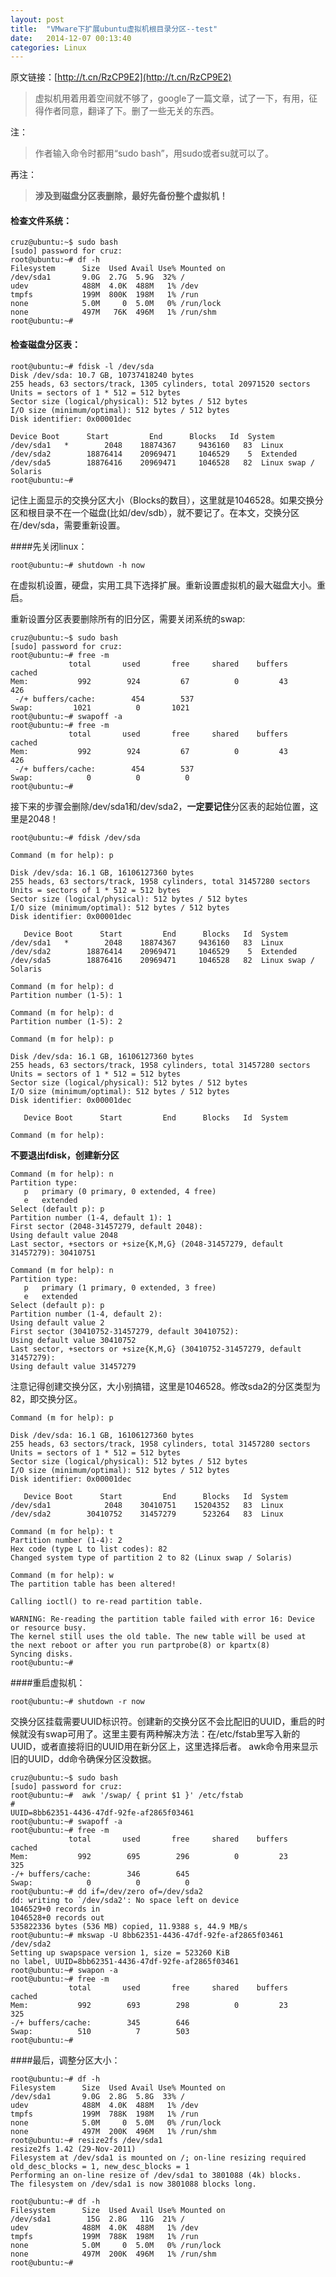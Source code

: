 ```yaml
---
layout: post
title:  "VMware下扩展ubuntu虚拟机根目录分区--test"
date:   2014-12-07 00:13:40
categories: Linux
---
```

原文链接：[http://t.cn/RzCP9E2](http://t.cn/RzCP9E2)

>虚拟机用着用着空间就不够了，google了一篇文章，试了一下，有用，征得作者同意，翻译了下。删了一些无关的东西。

注：

>作者输入命令时都用“sudo bash”，用sudo或者su就可以了。

再注：

>**涉及到磁盘分区表删除，最好先备份整个虚拟机！**

#### 检查文件系统： 

    cruz@ubuntu:~$ sudo bash
    [sudo] password for cruz: 
    root@ubuntu:~# df -h
    Filesystem      Size  Used Avail Use% Mounted on
    /dev/sda1       9.0G  2.7G  5.9G  32% /
    udev            488M  4.0K  488M   1% /dev
    tmpfs           199M  800K  198M   1% /run
    none            5.0M     0  5.0M   0% /run/lock
    none            497M   76K  496M   1% /run/shm
    root@ubuntu:~# 

#### 检查磁盘分区表： 

    root@ubuntu:~# fdisk -l /dev/sda
    Disk /dev/sda: 10.7 GB, 10737418240 bytes
    255 heads, 63 sectors/track, 1305 cylinders, total 20971520 sectors
    Units = sectors of 1 * 512 = 512 bytes
    Sector size (logical/physical): 512 bytes / 512 bytes
    I/O size (minimum/optimal): 512 bytes / 512 bytes
    Disk identifier: 0x00001dec
 
    Device Boot      Start         End      Blocks   Id  System
    /dev/sda1   *        2048    18874367     9436160   83  Linux
    /dev/sda2        18876414    20969471     1046529    5  Extended
    /dev/sda5        18876416    20969471     1046528   82  Linux swap / Solaris
    root@ubuntu:~# 

记住上面显示的交换分区大小（Blocks的数目），这里就是1046528。如果交换分区和根目录不在一个磁盘(比如/dev/sdb），就不要记了。在本文，交换分区在/dev/sda，需要重新设置。

####先关闭linux：

    root@ubuntu:~# shutdown -h now

在虚拟机设置，硬盘，实用工具下选择扩展。重新设置虚拟机的最大磁盘大小。重启。

重新设置分区表要删除所有的旧分区，需要关闭系统的swap:

    cruz@ubuntu:~$ sudo bash
    [sudo] password for cruz: 
    root@ubuntu:~# free -m
                 total       used       free     shared    buffers     cached
    Mem:           992        924         67          0         43        426
     -/+ buffers/cache:        454        537
    Swap:         1021          0       1021
    root@ubuntu:~# swapoff -a
    root@ubuntu:~# free -m
                 total       used       free     shared    buffers     cached
    Mem:           992        924         67          0         43        426
     -/+ buffers/cache:        454        537
    Swap:            0          0          0
    root@ubuntu:~# 

接下来的步骤会删除/dev/sda1和/dev/sda2，**一定要记住**分区表的起始位置，这里是2048！

    root@ubuntu:~# fdisk /dev/sda
 
    Command (m for help): p
 
    Disk /dev/sda: 16.1 GB, 16106127360 bytes
    255 heads, 63 sectors/track, 1958 cylinders, total 31457280 sectors
    Units = sectors of 1 * 512 = 512 bytes
    Sector size (logical/physical): 512 bytes / 512 bytes
    I/O size (minimum/optimal): 512 bytes / 512 bytes
    Disk identifier: 0x00001dec
 
       Device Boot      Start         End      Blocks   Id  System
    /dev/sda1   *        2048    18874367     9436160   83  Linux
    /dev/sda2        18876414    20969471     1046529    5  Extended
    /dev/sda5        18876416    20969471     1046528   82  Linux swap / Solaris
 
    Command (m for help): d
    Partition number (1-5): 1
 
    Command (m for help): d
    Partition number (1-5): 2
 
    Command (m for help): p
 
    Disk /dev/sda: 16.1 GB, 16106127360 bytes
    255 heads, 63 sectors/track, 1958 cylinders, total 31457280 sectors
    Units = sectors of 1 * 512 = 512 bytes
    Sector size (logical/physical): 512 bytes / 512 bytes
    I/O size (minimum/optimal): 512 bytes / 512 bytes
    Disk identifier: 0x00001dec
 
       Device Boot      Start         End      Blocks   Id  System
 
    Command (m for help): 

**不要退出fdisk，创建新分区**

    Command (m for help): n
    Partition type:
       p   primary (0 primary, 0 extended, 4 free)
       e   extended
    Select (default p): p
    Partition number (1-4, default 1): 1
    First sector (2048-31457279, default 2048): 
    Using default value 2048
    Last sector, +sectors or +size{K,M,G} (2048-31457279, default 31457279): 30410751
 
    Command (m for help): n
    Partition type:
       p   primary (1 primary, 0 extended, 3 free)
       e   extended
    Select (default p): p
    Partition number (1-4, default 2): 
    Using default value 2
    First sector (30410752-31457279, default 30410752): 
    Using default value 30410752
    Last sector, +sectors or +size{K,M,G} (30410752-31457279, default 31457279): 
    Using default value 31457279

注意记得创建交换分区，大小别搞错，这里是1046528。修改sda2的分区类型为82，即交换分区。

    Command (m for help): p
 
    Disk /dev/sda: 16.1 GB, 16106127360 bytes
    255 heads, 63 sectors/track, 1958 cylinders, total 31457280 sectors
    Units = sectors of 1 * 512 = 512 bytes
    Sector size (logical/physical): 512 bytes / 512 bytes
    I/O size (minimum/optimal): 512 bytes / 512 bytes
    Disk identifier: 0x00001dec
 
       Device Boot      Start         End      Blocks   Id  System
    /dev/sda1            2048    30410751    15204352   83  Linux
    /dev/sda2        30410752    31457279      523264   83  Linux
 
    Command (m for help): t
    Partition number (1-4): 2
    Hex code (type L to list codes): 82
    Changed system type of partition 2 to 82 (Linux swap / Solaris)
 
    Command (m for help): w
    The partition table has been altered!
 
    Calling ioctl() to re-read partition table.
 
    WARNING: Re-reading the partition table failed with error 16: Device or resource busy.
    The kernel still uses the old table. The new table will be used at
    the next reboot or after you run partprobe(8) or kpartx(8)
    Syncing disks.
    root@ubuntu:~# 

####重启虚拟机：

    root@ubuntu:~# shutdown -r now

交换分区挂载需要UUID标识符。创建新的交换分区不会比配旧的UUID，重启的时候就没有swap可用了。这里主要有两种解决方法：在/etc/fstab里写入新的UUID，或者直接将旧的UUID用在新分区上，这里选择后者。
awk命令用来显示旧的UUID，dd命令确保分区没数据。

    cruz@ubuntu:~$ sudo bash
    [sudo] password for cruz: 
    root@ubuntu:~#  awk '/swap/ { print $1 }' /etc/fstab
    #
    UUID=8bb62351-4436-47df-92fe-af2865f03461
    root@ubuntu:~# swapoff -a
    root@ubuntu:~# free -m
                 total       used       free     shared    buffers     cached
    Mem:           992        695        296          0         23        325
    -/+ buffers/cache:        346        645
    Swap:            0          0          0
    root@ubuntu:~# dd if=/dev/zero of=/dev/sda2
    dd: writing to `/dev/sda2': No space left on device
    1046529+0 records in
    1046528+0 records out
    535822336 bytes (536 MB) copied, 11.9388 s, 44.9 MB/s
    root@ubuntu:~# mkswap -U 8bb62351-4436-47df-92fe-af2865f03461 /dev/sda2
    Setting up swapspace version 1, size = 523260 KiB
    no label, UUID=8bb62351-4436-47df-92fe-af2865f03461
    root@ubuntu:~# swapon -a
    root@ubuntu:~# free -m
                 total       used       free     shared    buffers     cached
    Mem:           992        693        298          0         23        325
    -/+ buffers/cache:        345        646
    Swap:          510          7        503
    root@ubuntu:~#

####最后，调整分区大小：

    root@ubuntu:~# df -h
    Filesystem      Size  Used Avail Use% Mounted on
    /dev/sda1       9.0G  2.8G  5.8G  33% /
    udev            488M  4.0K  488M   1% /dev
    tmpfs           199M  788K  198M   1% /run
    none            5.0M     0  5.0M   0% /run/lock
    none            497M  200K  496M   1% /run/shm
    root@ubuntu:~# resize2fs /dev/sda1
    resize2fs 1.42 (29-Nov-2011)
    Filesystem at /dev/sda1 is mounted on /; on-line resizing required
    old_desc_blocks = 1, new_desc_blocks = 1
    Performing an on-line resize of /dev/sda1 to 3801088 (4k) blocks.
    The filesystem on /dev/sda1 is now 3801088 blocks long.
 
    root@ubuntu:~# df -h
    Filesystem      Size  Used Avail Use% Mounted on
    /dev/sda1        15G  2.8G   11G  21% /
    udev            488M  4.0K  488M   1% /dev
    tmpfs           199M  788K  198M   1% /run
    none            5.0M     0  5.0M   0% /run/lock
    none            497M  200K  496M   1% /run/shm
    root@ubuntu:~# 
